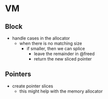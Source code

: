 # VM

## Block

- handle cases in the allocator
    - when there is no matching size
        - if smaller, then we can splice
            - leave the remainder in @freed
            - return the new sliced pointer

## Pointers

- create pointer slices
    - this might help with the memory allocator

